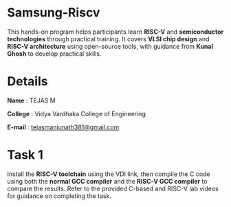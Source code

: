 # Samsung-Riscv
This hands-on program helps participants learn **RISC-V** and **semiconductor technologies** through practical training. It covers **VLSI chip design** and **RISC-V architecture** using open-source tools, with guidance from **Kunal Ghosh** to develop practical skills.
# Details
**Name** : TEJAS M

**College** : Vidya Vardhaka College of Engineering

**E-mail** : tejasmanjunath381@gmail.com

# Task 1
Install the **RISC-V toolchain** using the VDI link, then compile the C code using both the **normal GCC compiler** and the **RISC-V GCC compiler** to compare the results. Refer to the provided C-based and RISC-V lab videos for guidance on completing the task.
